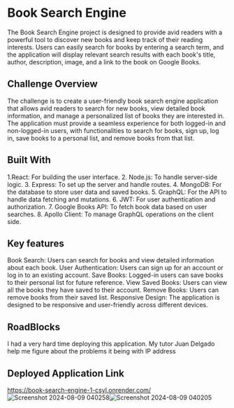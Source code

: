 #  Book Search Engine
The Book Search Engine project is designed to provide avid readers with a powerful tool to discover new books and keep track of their reading interests. Users can easily search for books by entering a search term, and the application will display relevant search results with each book's title, author, description, image, and a link to the book on Google Books.

## Challenge Overview
The challenge is to create a user-friendly book search engine application that allows avid readers to search for new books, view detailed book information, and manage a personalized list of books they are interested in. The application must provide a seamless experience for both logged-in and non-logged-in users, with functionalities to search for books, sign up, log in, save books to a personal list, and remove books from that list.

## Built With 
1.React: For building the user interface.
2. Node.js: To handle server-side logic.
3. Express: To set up the server and handle routes.
4. MongoDB: For the database to store user data and saved books.
5. GraphQL: For the API to handle data fetching and mutations.
6. JWT: For user authentication and authorization.
7. Google Books API: To fetch book data based on user searches.
8. Apollo Client: To manage GraphQL operations on the client side.

## Key features 
Book Search: Users can search for books and view detailed information about each book.
User Authentication: Users can sign up for an account or log in to an existing account.
Save Books: Logged-in users can save books to their personal list for future reference.
View Saved Books: Users can view all the books they have saved to their account.
Remove Books: Users can remove books from their saved list.
Responsive Design: The application is designed to be responsive and user-friendly across different devices.

## RoadBlocks
I had a very hard time deploying this application. My tutor Juan Delgado help me figure about the problems it being with IP address

## Deployed Application Link 
https://book-search-engine-1-csyl.onrender.com/
![Screenshot 2024-08-09 040258](https://github.com/user-attachments/assets/ed61e35e-e3ac-438f-b6fb-64ed476468d7)![Screenshot 2024-08-09 040205](https://github.com/user-attachments/assets/b7becf8f-f1ff-4c63-a222-f2751bfc5464)


  


    



   
      









